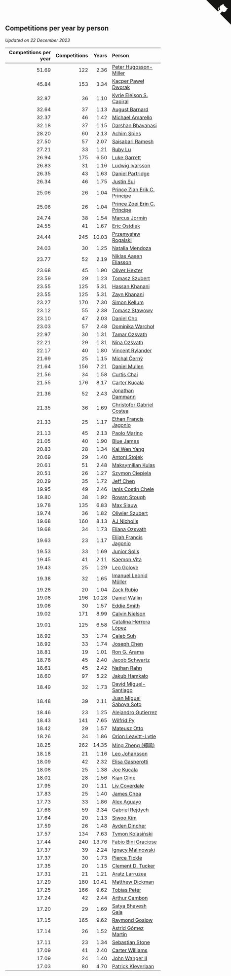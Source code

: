 ## Competitions per year by person

*Updated on 22 December 2023*

| Competitions per year | Competitions | Years | Person |
| ---: | ---: | ---: | :--- |
| 51.69 | 122 | 2.36 | [Peter Hugosson-Miller](https://www.worldcubeassociation.org/persons/2021HUGO01) |
| 45.84 | 153 | 3.34 | [Kacper Paweł Dworak](https://www.worldcubeassociation.org/persons/2020DWOR01) |
| 32.87 | 36 | 1.10 | [Kyrie Eleison S. Capiral](https://www.worldcubeassociation.org/persons/2022CAPI02) |
| 32.64 | 37 | 1.13 | [August Barnard](https://www.worldcubeassociation.org/persons/2022BARN21) |
| 32.37 | 46 | 1.42 | [Michael Amarello](https://www.worldcubeassociation.org/persons/2022AMAR09) |
| 32.18 | 37 | 1.15 | [Darshan Bhavanasi](https://www.worldcubeassociation.org/persons/2022BHAV01) |
| 28.20 | 60 | 2.13 | [Achim Spies](https://www.worldcubeassociation.org/persons/2021SPIE01) |
| 27.50 | 57 | 2.07 | [Saisabari Ramesh](https://www.worldcubeassociation.org/persons/2021RAME01) |
| 27.21 | 33 | 1.21 | [Ruby Lu](https://www.worldcubeassociation.org/persons/2022LURU01) |
| 26.94 | 175 | 6.50 | [Luke Garrett](https://www.worldcubeassociation.org/persons/2017GARR05) |
| 26.83 | 31 | 1.16 | [Ludwig Ivarsson](https://www.worldcubeassociation.org/persons/2022IVAR01) |
| 26.35 | 43 | 1.63 | [Daniel Partridge](https://www.worldcubeassociation.org/persons/2022PART02) |
| 26.34 | 46 | 1.75 | [Justin Sui](https://www.worldcubeassociation.org/persons/2022SUIJ01) |
| 25.06 | 26 | 1.04 | [Prince Zian Erik C. Principe](https://www.worldcubeassociation.org/persons/2022PRIN08) |
| 25.06 | 26 | 1.04 | [Prince Zoei Erin C. Principe](https://www.worldcubeassociation.org/persons/2022PRIN09) |
| 24.74 | 38 | 1.54 | [Marcus Jormin](https://www.worldcubeassociation.org/persons/2022JORM01) |
| 24.55 | 41 | 1.67 | [Eric Ostdiek](https://www.worldcubeassociation.org/persons/2022OSTD01) |
| 24.44 | 245 | 10.03 | [Przemysław Rogalski](https://www.worldcubeassociation.org/persons/2013ROGA02) |
| 24.03 | 30 | 1.25 | [Natalia Mendoza](https://www.worldcubeassociation.org/persons/2022MEND24) |
| 23.77 | 52 | 2.19 | [Niklas Aasen Eliasson](https://www.worldcubeassociation.org/persons/2021ELIA01) |
| 23.68 | 45 | 1.90 | [Oliver Hexter](https://www.worldcubeassociation.org/persons/2022HEXT01) |
| 23.59 | 29 | 1.23 | [Tomasz Szubert](https://www.worldcubeassociation.org/persons/2022SZUB02) |
| 23.55 | 125 | 5.31 | [Hassan Khanani](https://www.worldcubeassociation.org/persons/2018KHAN26) |
| 23.55 | 125 | 5.31 | [Zayn Khanani](https://www.worldcubeassociation.org/persons/2018KHAN28) |
| 23.27 | 170 | 7.30 | [Simon Kellum](https://www.worldcubeassociation.org/persons/2016KELL12) |
| 23.12 | 55 | 2.38 | [Tomasz Stawowy](https://www.worldcubeassociation.org/persons/2021STAW01) |
| 23.10 | 47 | 2.03 | [Daniel Cho](https://www.worldcubeassociation.org/persons/2021CHOD01) |
| 23.03 | 57 | 2.48 | [Dominika Warchoł](https://www.worldcubeassociation.org/persons/2021WARC01) |
| 22.97 | 30 | 1.31 | [Tamar Ozsvath](https://www.worldcubeassociation.org/persons/2022OZSV04) |
| 22.21 | 29 | 1.31 | [Nina Ozsvath](https://www.worldcubeassociation.org/persons/2022OZSV03) |
| 22.17 | 40 | 1.80 | [Vincent Rylander](https://www.worldcubeassociation.org/persons/2022RYLA01) |
| 21.69 | 25 | 1.15 | [Michal Černý](https://www.worldcubeassociation.org/persons/2022CERN03) |
| 21.64 | 156 | 7.21 | [Daniel Mullen](https://www.worldcubeassociation.org/persons/2016MULL04) |
| 21.56 | 34 | 1.58 | [Curtis Chai](https://www.worldcubeassociation.org/persons/2022CHAI02) |
| 21.55 | 176 | 8.17 | [Carter Kucala](https://www.worldcubeassociation.org/persons/2015KUCA01) |
| 21.36 | 52 | 2.43 | [Jonathan Dammann](https://www.worldcubeassociation.org/persons/2021DAMM01) |
| 21.35 | 36 | 1.69 | [Christofor Gabriel Costea](https://www.worldcubeassociation.org/persons/2022COST03) |
| 21.33 | 25 | 1.17 | [Ethan Francis Jagonio](https://www.worldcubeassociation.org/persons/2022JAGO03) |
| 21.13 | 45 | 2.13 | [Paolo Marino](https://www.worldcubeassociation.org/persons/2021MARI04) |
| 21.05 | 40 | 1.90 | [Blue James](https://www.worldcubeassociation.org/persons/2022JAME01) |
| 20.83 | 28 | 1.34 | [Kai Wen Yang](https://www.worldcubeassociation.org/persons/2022YANG19) |
| 20.69 | 29 | 1.40 | [Antoni Stojek](https://www.worldcubeassociation.org/persons/2022STOJ03) |
| 20.61 | 51 | 2.48 | [Maksymilian Kulas](https://www.worldcubeassociation.org/persons/2021KULA02) |
| 20.51 | 26 | 1.27 | [Szymon Ciepiela](https://www.worldcubeassociation.org/persons/2022CIEP01) |
| 20.29 | 35 | 1.72 | [Jeff Chen](https://www.worldcubeassociation.org/persons/2022CHEN19) |
| 19.95 | 49 | 2.46 | [Ianis Costin Chele](https://www.worldcubeassociation.org/persons/2021CHEL01) |
| 19.80 | 38 | 1.92 | [Rowan Stough](https://www.worldcubeassociation.org/persons/2022STOU01) |
| 19.78 | 135 | 6.83 | [Max Siauw](https://www.worldcubeassociation.org/persons/2017SIAU02) |
| 19.74 | 36 | 1.82 | [Oliwier Szubert](https://www.worldcubeassociation.org/persons/2022SZUB01) |
| 19.68 | 160 | 8.13 | [AJ Nicholls](https://www.worldcubeassociation.org/persons/2015NICH04) |
| 19.68 | 34 | 1.73 | [Eliana Ozsvath](https://www.worldcubeassociation.org/persons/2022OZSV01) |
| 19.63 | 23 | 1.17 | [Elijah Francis Jagonio](https://www.worldcubeassociation.org/persons/2022JAGO02) |
| 19.53 | 33 | 1.69 | [Junior Solis](https://www.worldcubeassociation.org/persons/2022SOLI03) |
| 19.45 | 41 | 2.11 | [Kaemon Vita](https://www.worldcubeassociation.org/persons/2021VITA01) |
| 19.43 | 25 | 1.29 | [Leo Golove](https://www.worldcubeassociation.org/persons/2022GOLO02) |
| 19.38 | 32 | 1.65 | [Imanuel Leonid Müller](https://www.worldcubeassociation.org/persons/2022MULL02) |
| 19.28 | 20 | 1.04 | [Zack Rubio](https://www.worldcubeassociation.org/persons/2022RUBI10) |
| 19.08 | 196 | 10.28 | [Daniel Wallin](https://www.worldcubeassociation.org/persons/2013WALL03) |
| 19.06 | 30 | 1.57 | [Eddie Smith](https://www.worldcubeassociation.org/persons/2022SMIT20) |
| 19.02 | 171 | 8.99 | [Calvin Nielson](https://www.worldcubeassociation.org/persons/2014NIEL03) |
| 19.01 | 125 | 6.58 | [Catalina Herrera López](https://www.worldcubeassociation.org/persons/2017LOPE31) |
| 18.92 | 33 | 1.74 | [Caleb Suh](https://www.worldcubeassociation.org/persons/2022SUHC01) |
| 18.92 | 33 | 1.74 | [Joseph Chen](https://www.worldcubeassociation.org/persons/2022CHEN16) |
| 18.81 | 19 | 1.01 | [Ron G. Arama](https://www.worldcubeassociation.org/persons/2022ARAM01) |
| 18.78 | 45 | 2.40 | [Jacob Schwartz](https://www.worldcubeassociation.org/persons/2021SCHW01) |
| 18.61 | 45 | 2.42 | [Nathan Rahn](https://www.worldcubeassociation.org/persons/2021RAHN01) |
| 18.60 | 97 | 5.22 | [Jakub Hamkało](https://www.worldcubeassociation.org/persons/2018HAMK01) |
| 18.49 | 32 | 1.73 | [David Miguel-Santiago](https://www.worldcubeassociation.org/persons/2022MIGU02) |
| 18.48 | 39 | 2.11 | [Juan Miguel Saboya Soto](https://www.worldcubeassociation.org/persons/2021SOTO01) |
| 18.46 | 23 | 1.25 | [Alejandro Gutierrez](https://www.worldcubeassociation.org/persons/2022GUTI09) |
| 18.43 | 141 | 7.65 | [Wilfrid Py](https://www.worldcubeassociation.org/persons/2016PYWI01) |
| 18.42 | 29 | 1.57 | [Mateusz Otto](https://www.worldcubeassociation.org/persons/2022OTTO01) |
| 18.26 | 34 | 1.86 | [Orion Leavitt-Lytle](https://www.worldcubeassociation.org/persons/2022LEAV01) |
| 18.25 | 262 | 14.35 | [Ming Zheng (郑鸣)](https://www.worldcubeassociation.org/persons/2009ZHEN11) |
| 18.18 | 21 | 1.16 | [Leo Johansson](https://www.worldcubeassociation.org/persons/2022JOHA08) |
| 18.09 | 42 | 2.32 | [Elisa Gasperotti](https://www.worldcubeassociation.org/persons/2021GASP01) |
| 18.08 | 25 | 1.38 | [Joe Kucala](https://www.worldcubeassociation.org/persons/2022KUCA01) |
| 18.01 | 28 | 1.56 | [Kian Cline](https://www.worldcubeassociation.org/persons/2022CLIN01) |
| 17.95 | 20 | 1.11 | [Liv Coverdale](https://www.worldcubeassociation.org/persons/2022COVE02) |
| 17.83 | 25 | 1.40 | [James Chea](https://www.worldcubeassociation.org/persons/2022CHEA05) |
| 17.73 | 33 | 1.86 | [Alex Aguayo](https://www.worldcubeassociation.org/persons/2022AGUA01) |
| 17.68 | 59 | 3.34 | [Gabriel Rejdych](https://www.worldcubeassociation.org/persons/2020REJD01) |
| 17.64 | 20 | 1.13 | [Siwoo Kim](https://www.worldcubeassociation.org/persons/2022KIMS12) |
| 17.59 | 26 | 1.48 | [Ayden Dincher](https://www.worldcubeassociation.org/persons/2022DINC01) |
| 17.57 | 134 | 7.63 | [Tymon Kolasiński](https://www.worldcubeassociation.org/persons/2016KOLA02) |
| 17.44 | 240 | 13.76 | [Fabio Bini Graciose](https://www.worldcubeassociation.org/persons/2010GRAC02) |
| 17.37 | 39 | 2.24 | [Ignacy Malinowski](https://www.worldcubeassociation.org/persons/2021MALI02) |
| 17.37 | 30 | 1.73 | [Pierce Tickle](https://www.worldcubeassociation.org/persons/2022TICK01) |
| 17.35 | 20 | 1.15 | [Clement D. Tucker](https://www.worldcubeassociation.org/persons/2022TUCK09) |
| 17.31 | 21 | 1.21 | [Aratz Larruzea](https://www.worldcubeassociation.org/persons/2022LARR02) |
| 17.29 | 180 | 10.41 | [Matthew Dickman](https://www.worldcubeassociation.org/persons/2013DICK01) |
| 17.25 | 166 | 9.62 | [Tobias Peter](https://www.worldcubeassociation.org/persons/2014PETE03) |
| 17.24 | 42 | 2.44 | [Arthur Cambon](https://www.worldcubeassociation.org/persons/2021CAMB01) |
| 17.20 | 29 | 1.69 | [Satya Bhavesh Gala](https://www.worldcubeassociation.org/persons/2022GALA03) |
| 17.15 | 165 | 9.62 | [Raymond Goslow](https://www.worldcubeassociation.org/persons/2014GOSL01) |
| 17.14 | 26 | 1.52 | [Astrid Gómez Martin](https://www.worldcubeassociation.org/persons/2022MART26) |
| 17.11 | 23 | 1.34 | [Sebastian Stone](https://www.worldcubeassociation.org/persons/2022STON09) |
| 17.09 | 41 | 2.40 | [Carter Williams](https://www.worldcubeassociation.org/persons/2021WILL06) |
| 17.09 | 24 | 1.40 | [John Wanger II](https://www.worldcubeassociation.org/persons/2022WANG39) |
| 17.03 | 80 | 4.70 | [Patrick Kleverlaan](https://www.worldcubeassociation.org/persons/2019KLEV01) |


<a href="https://github.com/jonatanklosko/wca_statistics" class="github-corner" aria-label="View source on Github"><svg width="80" height="80" viewBox="0 0 250 250" style="fill:#151513; color:#fff; position: absolute; top: 0; border: 0; right: 0;" aria-hidden="true"><path d="M0,0 L115,115 L130,115 L142,142 L250,250 L250,0 Z"></path><path d="M128.3,109.0 C113.8,99.7 119.0,89.6 119.0,89.6 C122.0,82.7 120.5,78.6 120.5,78.6 C119.2,72.0 123.4,76.3 123.4,76.3 C127.3,80.9 125.5,87.3 125.5,87.3 C122.9,97.6 130.6,101.9 134.4,103.2" fill="currentColor" style="transform-origin: 130px 106px;" class="octo-arm"></path><path d="M115.0,115.0 C114.9,115.1 118.7,116.5 119.8,115.4 L133.7,101.6 C136.9,99.2 139.9,98.4 142.2,98.6 C133.8,88.0 127.5,74.4 143.8,58.0 C148.5,53.4 154.0,51.2 159.7,51.0 C160.3,49.4 163.2,43.6 171.4,40.1 C171.4,40.1 176.1,42.5 178.8,56.2 C183.1,58.6 187.2,61.8 190.9,65.4 C194.5,69.0 197.7,73.2 200.1,77.6 C213.8,80.2 216.3,84.9 216.3,84.9 C212.7,93.1 206.9,96.0 205.4,96.6 C205.1,102.4 203.0,107.8 198.3,112.5 C181.9,128.9 168.3,122.5 157.7,114.1 C157.9,116.9 156.7,120.9 152.7,124.9 L141.0,136.5 C139.8,137.7 141.6,141.9 141.8,141.8 Z" fill="currentColor" class="octo-body"></path></svg></a><style>.github-corner:hover .octo-arm{animation:octocat-wave 560ms ease-in-out}@keyframes octocat-wave{0%,100%{transform:rotate(0)}20%,60%{transform:rotate(-25deg)}40%,80%{transform:rotate(10deg)}}@media (max-width:500px){.github-corner:hover .octo-arm{animation:none}.github-corner .octo-arm{animation:octocat-wave 560ms ease-in-out}}</style>
